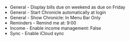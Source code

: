 * General - Display bills due on weekend as due on Friday
* General - Start Chronicle automatically at login
* General - Show Chronicle: In Menu Bar Only
* Reminders - Remind me at: 9:00
* Income - Enable income management: False
* Sync - Enable iCloud sync
